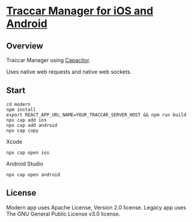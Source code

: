 # [Traccar Manager for iOS and Android](https://www.traccar.org)

## Overview

Traccar Manager using [Capacitor](https://github.com/ionic-team/capacitor).

Uses native web requests and native web sockets.

## Start
```
cd modern
npm install
export REACT_APP_URL_NAME=YOUR_TRACCAR_SERVER_HOST && npm run build
npx cap add ios
npx cap add android
npx cap copy
```
Xcode
```
npx cap open ios
```

Android Studio
```
npx cap open android
```


## License

Modern app uses Apache License, Version 2.0 license.
Legacy app uses The GNU General Public License v3.0 license.
